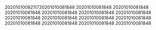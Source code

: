 2020101008211720201010081848
20201010081848
20201010081848
20201010081848
20201010081848
20201010081848
20201010081848
20201010081848
20201010081848
20201010081848
20201010081848
20201010081848
20201010081848
20201010081848
20201010081848
